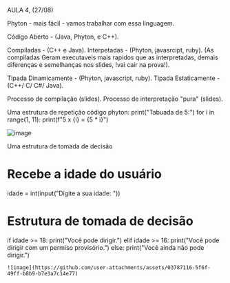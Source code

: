 AULA 4, (27/08)

Phyton - mais fácil - vamos trabalhar com essa linguagem. 

Código Aberto - (Java, Phyton, e C++). 

Compiladas - (C++ e Java).
Interpetadas - (Phyton, javasrcipt, ruby). 
(As compiladas Geram executaveis mais rapidos que as interpretadas, demais diferenças e semelhanças nos slides, !vai cair na prova!).

Tipada Dinamicamente - (Phyton, javascript, ruby).
Tipada Estaticamente - (C++/ C/ C#/ Java).

Processo de compilação (slides).
Processo de interpretação "pura" (slides). 

Uma estrutura de repetição 
código phyton: 
print("Tabuada de 5:")
for i in range(1, 11):
    print(f"5 x {i} = {5 * i}")
    
![image](https://github.com/user-attachments/assets/1eb980e6-c5ef-4aa3-91a2-9ca492c8204b)

Uma estrutura de tomada de decisão 

# Recebe a idade do usuário
idade = int(input("Digite a sua idade: "))

# Estrutura de tomada de decisão
if idade >= 18:
    print("Você pode dirigir.")
elif idade >= 16:
    print("Você pode dirigir com um permiso provisório.")
else:
    print("Você ainda não pode dirigir.")

    ![image](https://github.com/user-attachments/assets/03787116-5f6f-49ff-b8b9-b7e3a7c14e77)


